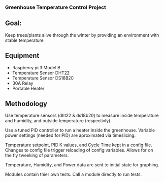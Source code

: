 ###   Greenhouse Temperature Control Project

## Goal:
Keep trees/plants alive through the winter by providing an environment
with stable temperature

## Equipment
- Raspberry pi 3 Model B
- Temperature Sensor DHT22
- Temperature Sensor DS18B20
- 30A Relay
- Portable Heater

## Methodology

Use temperature sensors (dht22 & ds18b20) to measure inside temperature
and humidity, and outside temperature (respectivly).

Use a tuned PID controller to run a heater inside the greenhouse.
Variable power settings (needed for PID) are aproximated via
timeslicing.

Temperature setpoint, PID K values, and Cycle Time kept in a config
file. Changes to config file trigger reloading of config variables.
Allows for on the fly tweeking of parameters.

Temperature, Humidity, and Power data are sent to initial state
for graphing.

Modules contain thier own tests. Call a module directly to run tests.
